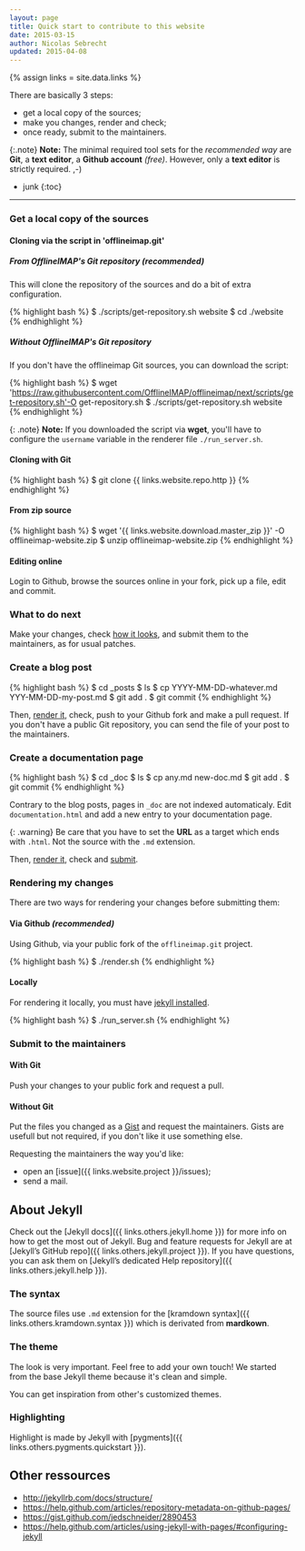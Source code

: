 ```yaml
---
layout: page
title: Quick start to contribute to this website
date: 2015-03-15
author: Nicolas Sebrecht
updated: 2015-04-08
---
```

{% assign links = site.data.links %}


There are basically 3 steps:

* get a local copy of the sources;
* make you changes, render and check;
* once ready, submit to the maintainers.


{:.note}
**Note:**
The minimal required tool sets for the *recommended way* are **Git**, a **text editor**, a **Github account** *(free)*. However, only a **text editor** is strictly required. ,-)


* junk
{:toc}

---


### Get a local copy of the sources

#### Cloning via the script in 'offlineimap.git'

##### From OfflineIMAP's Git repository *(recommended)*

This will clone the repository of the sources and do a bit of extra configuration.

{% highlight bash %}
$ ./scripts/get-repository.sh website
$ cd ./website
{% endhighlight %}

##### Without OfflineIMAP's Git repository

If you don't have the offlineimap Git sources, you can download the script:

{% highlight bash %}
$ wget 'https://raw.githubusercontent.com/OfflineIMAP/offlineimap/next/scripts/get-repository.sh'-O get-repository.sh
$ ./scripts/get-repository.sh website
{% endhighlight %}

{: .note}
**Note:** If you downloaded the script via **wget**, you'll have to configure the `username` variable in the renderer file `./run_server.sh`.

#### Cloning with Git

{% highlight bash %}
$ git clone {{ links.website.repo.http }}
{% endhighlight %}

#### From zip source

{% highlight bash %}
$ wget '{{ links.website.download.master_zip }}' -O offlineimap-website.zip
$ unzip offlineimap-website.zip
{% endhighlight %}


#### Editing online

Login to Github, browse the sources online in your fork, pick up a file, edit and commit.


### What to do next

Make your changes, check [how it looks](#rendering-my-changes), and submit them to the maintainers, as for usual patches.


### Create a blog post

{% highlight bash %}
$ cd \_posts
$ ls
$ cp YYYY-MM-DD-whatever.md YYY-MM-DD-my-post.md
<edit>
$ git add .
$ git commit
{% endhighlight %}

Then, [render it](#rendering-my-changes), check, push to your Github fork and make a pull request. If you don't have a public Git repository, you can send the file of your post to the maintainers.

### Create a documentation page

{% highlight bash %}
$ cd \_doc
$ ls
$ cp any.md new-doc.md
<edit>
$ git add .
$ git commit
{% endhighlight %}

Contrary to the blog posts, pages in `_doc` are not indexed automaticaly.  Edit `documentation.html` and add a new entry to your documentation page.

{: .warning}
Be care that you have to set the **URL** as a target which ends with `.html`. Not the source with the `.md` extension.

Then, [render it](#rendering-my-changes), check and [submit](#submit).


### Rendering my changes

There are two ways for rendering your changes before submitting them:

#### Via Github *(recommended)*

Using Github, via your public fork of the `offlineimap.git` project.

{% highlight bash %}
$ ./render.sh
{% endhighlight %}

#### Locally

For rendering it locally, you must have [jekyll installed](#about-jekyll).

{% highlight bash %}
$ ./run_server.sh
{% endhighlight %}


### Submit to the maintainers

#### With Git

Push your changes to your public fork and request a pull.

#### Without Git

Put the files you changed as a [Gist](https://gist.github.com) and request the maintainers. Gists are usefull but not required, if you don't like it use something else.

Requesting the maintainers the way you'd like:
* open an [issue]({{ links.website.project }}/issues);
* send a mail.


## About Jekyll

Check out the [Jekyll docs]({{ links.others.jekyll.home }}) for more info on how to get the most out of Jekyll. Bug and feature requests for Jekyll are at [Jekyll’s GitHub repo]({{ links.others.jekyll.project }}). If you have questions, you can ask them on [Jekyll’s dedicated Help repository]({{ links.others.jekyll.help }}).

### The syntax

The source files use `.md` extension for the [kramdown syntax]({{ links.others.kramdown.syntax }}) which is derivated from **mardkown**.


### The theme


The look is very important. Feel free to add your own touch! We started from the base Jekyll theme because it's clean and simple.

You can get inspiration from other's customized themes.


### Highlighting

Highlight is made by Jekyll with [pygments]({{ links.others.pygments.quickstart }}).


## Other ressources

* <http://jekyllrb.com/docs/structure/>
* <https://help.github.com/articles/repository-metadata-on-github-pages/>
* <https://gist.github.com/jedschneider/2890453>
* <https://help.github.com/articles/using-jekyll-with-pages/#configuring-jekyll>



<!--
vim: ts=2 expandtab :
-->
